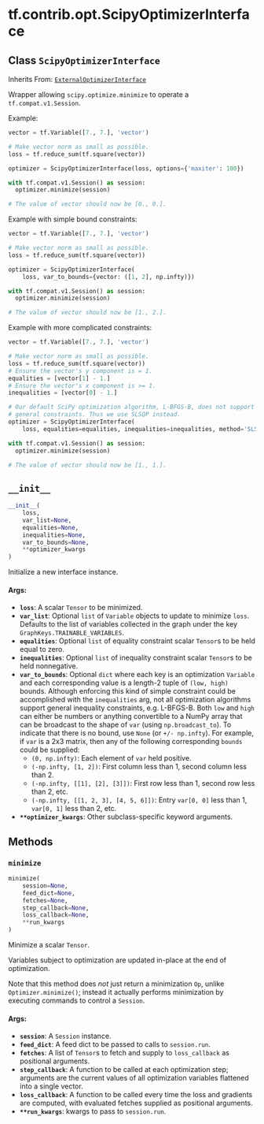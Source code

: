 <div itemscope itemtype="http://developers.google.com/ReferenceObject">
<meta itemprop="name" content="tf.contrib.opt.ScipyOptimizerInterface" />
<meta itemprop="path" content="Stable" />
<meta itemprop="property" content="__init__"/>
<meta itemprop="property" content="minimize"/>
</div>

# tf.contrib.opt.ScipyOptimizerInterface

## Class `ScipyOptimizerInterface`

Inherits From: [`ExternalOptimizerInterface`](../../../tf/contrib/opt/ExternalOptimizerInterface.md)

Wrapper allowing `scipy.optimize.minimize` to operate a `tf.compat.v1.Session`.

Example:

```python
vector = tf.Variable([7., 7.], 'vector')

# Make vector norm as small as possible.
loss = tf.reduce_sum(tf.square(vector))

optimizer = ScipyOptimizerInterface(loss, options={'maxiter': 100})

with tf.compat.v1.Session() as session:
  optimizer.minimize(session)

# The value of vector should now be [0., 0.].
```

Example with simple bound constraints:

```python
vector = tf.Variable([7., 7.], 'vector')

# Make vector norm as small as possible.
loss = tf.reduce_sum(tf.square(vector))

optimizer = ScipyOptimizerInterface(
    loss, var_to_bounds={vector: ([1, 2], np.infty)})

with tf.compat.v1.Session() as session:
  optimizer.minimize(session)

# The value of vector should now be [1., 2.].
```

Example with more complicated constraints:

```python
vector = tf.Variable([7., 7.], 'vector')

# Make vector norm as small as possible.
loss = tf.reduce_sum(tf.square(vector))
# Ensure the vector's y component is = 1.
equalities = [vector[1] - 1.]
# Ensure the vector's x component is >= 1.
inequalities = [vector[0] - 1.]

# Our default SciPy optimization algorithm, L-BFGS-B, does not support
# general constraints. Thus we use SLSQP instead.
optimizer = ScipyOptimizerInterface(
    loss, equalities=equalities, inequalities=inequalities, method='SLSQP')

with tf.compat.v1.Session() as session:
  optimizer.minimize(session)

# The value of vector should now be [1., 1.].
```

<h2 id="__init__"><code>__init__</code></h2>

``` python
__init__(
    loss,
    var_list=None,
    equalities=None,
    inequalities=None,
    var_to_bounds=None,
    **optimizer_kwargs
)
```

Initialize a new interface instance.

#### Args:

* <b>`loss`</b>: A scalar `Tensor` to be minimized.
* <b>`var_list`</b>: Optional `list` of `Variable` objects to update to minimize
    `loss`.  Defaults to the list of variables collected in the graph
    under the key `GraphKeys.TRAINABLE_VARIABLES`.
* <b>`equalities`</b>: Optional `list` of equality constraint scalar `Tensor`s to be
    held equal to zero.
* <b>`inequalities`</b>: Optional `list` of inequality constraint scalar `Tensor`s
    to be held nonnegative.
* <b>`var_to_bounds`</b>: Optional `dict` where each key is an optimization
    `Variable` and each corresponding value is a length-2 tuple of
    `(low, high)` bounds. Although enforcing this kind of simple constraint
    could be accomplished with the `inequalities` arg, not all optimization
    algorithms support general inequality constraints, e.g. L-BFGS-B. Both
    `low` and `high` can either be numbers or anything convertible to a
    NumPy array that can be broadcast to the shape of `var` (using
    `np.broadcast_to`). To indicate that there is no bound, use `None` (or
    `+/- np.infty`). For example, if `var` is a 2x3 matrix, then any of
    the following corresponding `bounds` could be supplied:
    * `(0, np.infty)`: Each element of `var` held positive.
    * `(-np.infty, [1, 2])`: First column less than 1, second column less
      than 2.
    * `(-np.infty, [[1], [2], [3]])`: First row less than 1, second row less
      than 2, etc.
    * `(-np.infty, [[1, 2, 3], [4, 5, 6]])`: Entry `var[0, 0]` less than 1,
      `var[0, 1]` less than 2, etc.
* <b>`**optimizer_kwargs`</b>: Other subclass-specific keyword arguments.



## Methods

<h3 id="minimize"><code>minimize</code></h3>

``` python
minimize(
    session=None,
    feed_dict=None,
    fetches=None,
    step_callback=None,
    loss_callback=None,
    **run_kwargs
)
```

Minimize a scalar `Tensor`.

Variables subject to optimization are updated in-place at the end of
optimization.

Note that this method does *not* just return a minimization `Op`, unlike
`Optimizer.minimize()`; instead it actually performs minimization by
executing commands to control a `Session`.

#### Args:

* <b>`session`</b>: A `Session` instance.
* <b>`feed_dict`</b>: A feed dict to be passed to calls to `session.run`.
* <b>`fetches`</b>: A list of `Tensor`s to fetch and supply to `loss_callback`
    as positional arguments.
* <b>`step_callback`</b>: A function to be called at each optimization step;
    arguments are the current values of all optimization variables
    flattened into a single vector.
* <b>`loss_callback`</b>: A function to be called every time the loss and gradients
    are computed, with evaluated fetches supplied as positional arguments.
* <b>`**run_kwargs`</b>: kwargs to pass to `session.run`.



